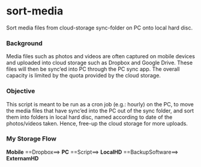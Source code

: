 # sort-media
Sort media files from cloud-storage sync-folder on PC onto local hard disc.

### Background
Media files such as photos and videos are often captured on mobile
devices and uploaded into cloud storage such as Dropbox and Google
Drive. These files will then be sync’ed into PC through the PC sync
app. The overall capacity is limited by the quota provided by the cloud
storage.

### Objective
This script is meant to be run as a cron job (e.g.: hourly) on the PC,
to move the media files that have sync’ed into the PC out of the sync
folder, and sort them into folders in local hard disc, named according
to date of the photos/videos taken. Hence, free-up the cloud storage
for more uploads.

### My Storage Flow
**Mobile** ==Dropbox==> **PC** ==Script==> **LocalHD** ==BackupSoftware==> **ExternamHD**

